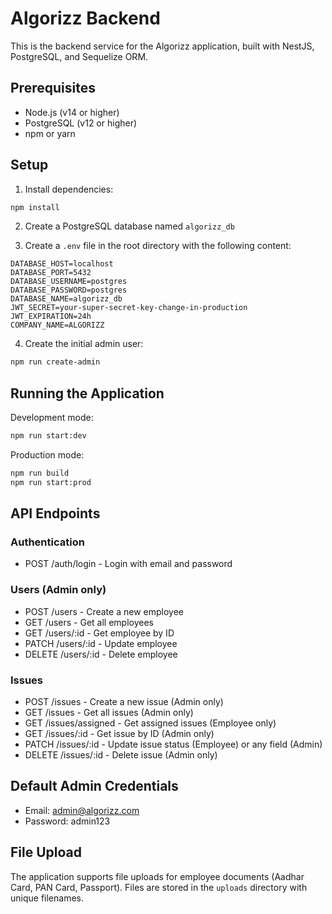# Algorizz Backend

This is the backend service for the Algorizz application, built with NestJS, PostgreSQL, and Sequelize ORM.

## Prerequisites

- Node.js (v14 or higher)
- PostgreSQL (v12 or higher)
- npm or yarn

## Setup

1. Install dependencies:
```bash
npm install
```

2. Create a PostgreSQL database named `algorizz_db`

3. Create a `.env` file in the root directory with the following content:
```
DATABASE_HOST=localhost
DATABASE_PORT=5432
DATABASE_USERNAME=postgres
DATABASE_PASSWORD=postgres
DATABASE_NAME=algorizz_db
JWT_SECRET=your-super-secret-key-change-in-production
JWT_EXPIRATION=24h
COMPANY_NAME=ALGORIZZ
```

4. Create the initial admin user:
```bash
npm run create-admin
```

## Running the Application

Development mode:
```bash
npm run start:dev
```

Production mode:
```bash
npm run build
npm run start:prod
```

## API Endpoints

### Authentication
- POST /auth/login - Login with email and password

### Users (Admin only)
- POST /users - Create a new employee
- GET /users - Get all employees
- GET /users/:id - Get employee by ID
- PATCH /users/:id - Update employee
- DELETE /users/:id - Delete employee

### Issues
- POST /issues - Create a new issue (Admin only)
- GET /issues - Get all issues (Admin only)
- GET /issues/assigned - Get assigned issues (Employee only)
- GET /issues/:id - Get issue by ID (Admin only)
- PATCH /issues/:id - Update issue status (Employee) or any field (Admin)
- DELETE /issues/:id - Delete issue (Admin only)

## Default Admin Credentials
- Email: admin@algorizz.com
- Password: admin123

## File Upload
The application supports file uploads for employee documents (Aadhar Card, PAN Card, Passport). Files are stored in the `uploads` directory with unique filenames.
